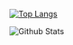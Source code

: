 [![Top Langs](https://github-readme-stats.vercel.app/api/top-langs/?username=CrypticShy&theme=gruvbox)](https://github.com/anuraghazra/github-readme-stats)

![Github Stats](https://github-readme-stats.vercel.app/api?username=CrypticShy&show_icons=true&theme=gruvbox)
